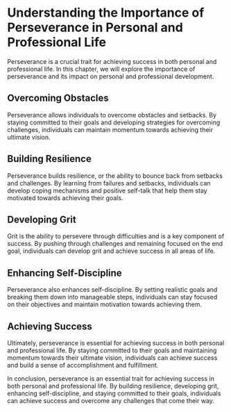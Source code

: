 Understanding the Importance of Perseverance in Personal and Professional Life
=======================================================================================================

Perseverance is a crucial trait for achieving success in both personal and professional life. In this chapter, we will explore the importance of perseverance and its impact on personal and professional development.

Overcoming Obstacles
--------------------

Perseverance allows individuals to overcome obstacles and setbacks. By staying committed to their goals and developing strategies for overcoming challenges, individuals can maintain momentum towards achieving their ultimate vision.

Building Resilience
-------------------

Perseverance builds resilience, or the ability to bounce back from setbacks and challenges. By learning from failures and setbacks, individuals can develop coping mechanisms and positive self-talk that help them stay motivated towards achieving their goals.

Developing Grit
---------------

Grit is the ability to persevere through difficulties and is a key component of success. By pushing through challenges and remaining focused on the end goal, individuals can develop grit and achieve success in all areas of life.

Enhancing Self-Discipline
-------------------------

Perseverance also enhances self-discipline. By setting realistic goals and breaking them down into manageable steps, individuals can stay focused on their objectives and maintain motivation towards achieving them.

Achieving Success
-----------------

Ultimately, perseverance is essential for achieving success in both personal and professional life. By staying committed to their goals and maintaining momentum towards their ultimate vision, individuals can achieve success and build a sense of accomplishment and fulfillment.

In conclusion, perseverance is an essential trait for achieving success in both personal and professional life. By building resilience, developing grit, enhancing self-discipline, and staying committed to their goals, individuals can achieve success and overcome any challenges that come their way.
